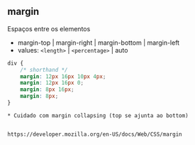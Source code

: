 ## margin

Espaços entre os elementos
- margin-top | margin-right | margin-bottom | margin-left
- values: `<length>` | `<percentage>` | auto

```css
div {
    /* shorthand */
    margin: 12px 16px 10px 4px;
    margin: 12px 16px 0;
    margin: 8px 16px;
    margin: 8px;
}
```

    * Cuidado com margin collapsing (top se ajunta ao bottom)


    https://developer.mozilla.org/en-US/docs/Web/CSS/margin